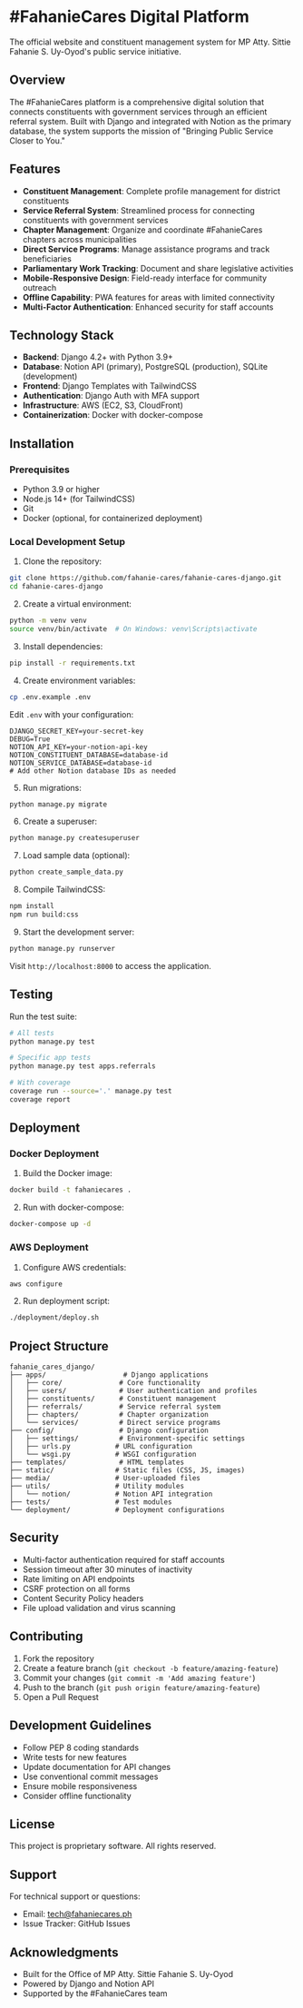 # #FahanieCares Digital Platform

The official website and constituent management system for MP Atty. Sittie Fahanie S. Uy-Oyod's public service initiative.

## Overview

The #FahanieCares platform is a comprehensive digital solution that connects constituents with government services through an efficient referral system. Built with Django and integrated with Notion as the primary database, the system supports the mission of "Bringing Public Service Closer to You."

## Features

- **Constituent Management**: Complete profile management for district constituents
- **Service Referral System**: Streamlined process for connecting constituents with government services
- **Chapter Management**: Organize and coordinate #FahanieCares chapters across municipalities
- **Direct Service Programs**: Manage assistance programs and track beneficiaries
- **Parliamentary Work Tracking**: Document and share legislative activities
- **Mobile-Responsive Design**: Field-ready interface for community outreach
- **Offline Capability**: PWA features for areas with limited connectivity
- **Multi-Factor Authentication**: Enhanced security for staff accounts

## Technology Stack

- **Backend**: Django 4.2+ with Python 3.9+
- **Database**: Notion API (primary), PostgreSQL (production), SQLite (development)
- **Frontend**: Django Templates with TailwindCSS
- **Authentication**: Django Auth with MFA support
- **Infrastructure**: AWS (EC2, S3, CloudFront)
- **Containerization**: Docker with docker-compose

## Installation

### Prerequisites

- Python 3.9 or higher
- Node.js 14+ (for TailwindCSS)
- Git
- Docker (optional, for containerized deployment)

### Local Development Setup

1. Clone the repository:
```bash
git clone https://github.com/fahanie-cares/fahanie-cares-django.git
cd fahanie-cares-django
```

2. Create a virtual environment:
```bash
python -m venv venv
source venv/bin/activate  # On Windows: venv\Scripts\activate
```

3. Install dependencies:
```bash
pip install -r requirements.txt
```

4. Create environment variables:
```bash
cp .env.example .env
```

Edit `.env` with your configuration:
```
DJANGO_SECRET_KEY=your-secret-key
DEBUG=True
NOTION_API_KEY=your-notion-api-key
NOTION_CONSTITUENT_DATABASE=database-id
NOTION_SERVICE_DATABASE=database-id
# Add other Notion database IDs as needed
```

5. Run migrations:
```bash
python manage.py migrate
```

6. Create a superuser:
```bash
python manage.py createsuperuser
```

7. Load sample data (optional):
```bash
python create_sample_data.py
```

8. Compile TailwindCSS:
```bash
npm install
npm run build:css
```

9. Start the development server:
```bash
python manage.py runserver
```

Visit `http://localhost:8000` to access the application.

## Testing

Run the test suite:

```bash
# All tests
python manage.py test

# Specific app tests
python manage.py test apps.referrals

# With coverage
coverage run --source='.' manage.py test
coverage report
```

## Deployment

### Docker Deployment

1. Build the Docker image:
```bash
docker build -t fahaniecares .
```

2. Run with docker-compose:
```bash
docker-compose up -d
```

### AWS Deployment

1. Configure AWS credentials:
```bash
aws configure
```

2. Run deployment script:
```bash
./deployment/deploy.sh
```

## Project Structure

```
fahanie_cares_django/
├── apps/                   # Django applications
│   ├── core/              # Core functionality
│   ├── users/             # User authentication and profiles
│   ├── constituents/      # Constituent management
│   ├── referrals/         # Service referral system
│   ├── chapters/          # Chapter organization
│   └── services/          # Direct service programs
├── config/                # Django configuration
│   ├── settings/          # Environment-specific settings
│   ├── urls.py           # URL configuration
│   └── wsgi.py           # WSGI configuration
├── templates/             # HTML templates
├── static/               # Static files (CSS, JS, images)
├── media/                # User-uploaded files
├── utils/                # Utility modules
│   └── notion/           # Notion API integration
├── tests/                # Test modules
└── deployment/           # Deployment configurations
```

## Security

- Multi-factor authentication required for staff accounts
- Session timeout after 30 minutes of inactivity
- Rate limiting on API endpoints
- CSRF protection on all forms
- Content Security Policy headers
- File upload validation and virus scanning

## Contributing

1. Fork the repository
2. Create a feature branch (`git checkout -b feature/amazing-feature`)
3. Commit your changes (`git commit -m 'Add amazing feature'`)
4. Push to the branch (`git push origin feature/amazing-feature`)
5. Open a Pull Request

## Development Guidelines

- Follow PEP 8 coding standards
- Write tests for new features
- Update documentation for API changes
- Use conventional commit messages
- Ensure mobile responsiveness
- Consider offline functionality

## License

This project is proprietary software. All rights reserved.

## Support

For technical support or questions:
- Email: tech@fahaniecares.ph
- Issue Tracker: GitHub Issues

## Acknowledgments

- Built for the Office of MP Atty. Sittie Fahanie S. Uy-Oyod
- Powered by Django and Notion API
- Supported by the #FahanieCares team